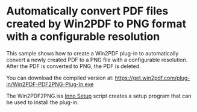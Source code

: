 # Automatically convert PDF files created by Win2PDF to PNG format with a configurable resolution

This sample shows how to create a Win2PDF plug-in to automatically convert a newly created PDF to a PNG file with a configurable resolution. After the PDF is converted to PNG, the PDF is deleted.

You can download the compiled version at: https://get.win2pdf.com/plug-in/Win2PDF-PDF2PNG-Plug-In.exe

The Win2PDF2PNG.iss [Inno Setup](https://jrsoftware.org/isinfo.php) script creates a setup program that can be used to install the plug-in.